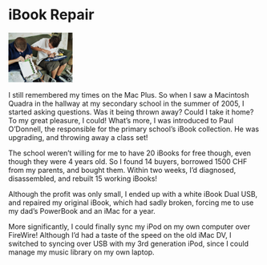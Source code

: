 # iBook Repair

<img class="aligncenter" alt="iBook Repair" src="https://raw.githubusercontent.com/peterburk/blog/master/ibookrepair.png" width="128">

I still remembered my times on the Mac Plus. So when I saw a Macintosh Quadra in the hallway at my secondary school in the summer of 2005, I started asking questions. Was it being thrown away? Could I take it home? To my great pleasure, I could! What’s more, I was introduced to Paul O’Donnell, the responsible for the primary school’s iBook collection. He was upgrading, and throwing away a class set!

The school weren’t willing for me to have 20 iBooks for free though, even though they were 4 years old. So I found 14 buyers, borrowed 1500 CHF from my parents, and bought them. Within two weeks, I’d diagnosed, disassembled, and rebuilt 15 working iBooks!

Although the profit was only small, I ended up with a white iBook Dual USB, and repaired my original iBook, which had sadly broken, forcing me to use my dad’s PowerBook and an iMac for a year.

More significantly, I could finally sync my iPod on my own computer over FireWire! Although I’d had a taste of the speed on the old iMac DV, I switched to syncing over USB with my 3rd generation iPod, since I could manage my music library on my own laptop.

